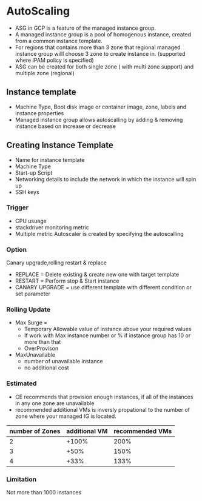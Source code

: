 # AutoScaling
- ASG in GCP is a feature of the managed instance group.
- A managed instance group is a pool of homogenous instance, created from a common instance template.
- For regions that contains more than 3 zone that regional managed instance group willl choose 3 zone to create instance in. (supported where IPAM policy is specified)
- ASG can be created for both single zone ( with multi zone support) and multiple zone (regional)

## Instance template
- Machine Type, Boot disk image or container image, zone, labels and instance properties
- Managed instance group allows autoscalling by adding & removing instance based on increase or decrease

## Creating Instance Template
- Name for instance template
- Machine Type
- Start-up Script
- Networking details to include the network in which the instance will spin up 
- SSH keys 

### Trigger 
- CPU usuage 
- stackdriver monitoring metric 
- Multiple metric
 Autoscaler is created by specifying the autoscalling
 
### Option
Canary upgrade,rolling restart & replace
- REPLACE = Delete existing & create new one with target template
- RESTART = Perform stop & Start instance
- CANARY UPGRADE = use different template with different condition or set parameter


### Rolling Update
- Max Surge = 
  - Temporary Allowable value of instance above your required values
  - If work with Max instance number or % if instance group has 10 or more than that
  - OverProvison
- MaxUnavailable
  - number of unavailable instance 
  - no additional cost 

### Estimated 
- CE recommends that provision enough instances, if all of the instances in any one zone are unavailable
- recommended additional VMs is inversly propational to the number of zone where your managed IG is located.

| number of Zones | additional VM | recommended VMs |
| :-------------- | :------------ | :-------------- |
| 2               | +100%         | 200%            |
| 3               | +50%          | 150%            |
| 4               | +33%          | 133%            |

### Limitation
Not more than 1000 instances